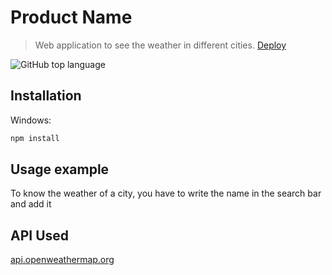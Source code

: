 # Product Name
> Web application to see the weather in different cities.
[Deploy](https://ezequieledl.github.io/)

![GitHub top language](https://img.shields.io/github/languages/top/EzequielEDL/weather-app?style=flat-square)



## Installation

Windows:

```sh
npm install
```

## Usage example

To know the weather of a city, you have to write the name in the search bar and add it

## API Used

[api.openweathermap.org](api.openweathermap.org)
